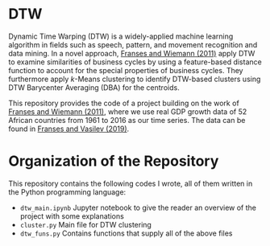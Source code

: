 # DTW
Dynamic Time Warping (DTW) is a widely-applied machine learning algorithm in fields such as speech, pattern, and movement recognition and data mining. In a novel approach, [Franses and Wiemann (2011)](https://ideas.repec.org/p/ems/eureir/109916.html) apply DTW to examine similarities of business cycles by using a feature-based distance function to account for the special properties of business cycles. They furthermore apply _k_-Means clustering to identify DTW-based clusters using DTW Barycenter Averaging (DBA) for the centroids.

This repository provides the code of a project building on the work of [Franses and Wiemann (2011)](https://ideas.repec.org/p/ems/eureir/109916.html), where we use real GDP growth data of 52 African countries from 1961 to 2016 as our time series. The data can be found in [Franses and Vasilev (2019)](https://ideas.repec.org/p/ems/eureir/116541.html).

# Organization of the Repository
This repository contains the following codes I wrote, all of them written in the Python programming language:
- `dtw_main.ipynb` Jupyter notebook to give the reader an overview of the project with some explanations
- `cluster.py` Main file for DTW clustering
- `dtw_funs.py` Contains functions that supply all of the above files
